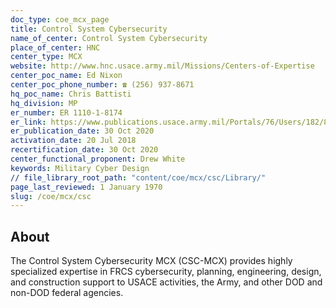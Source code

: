 ```yaml
---
doc_type: coe_mcx_page 
title: Control System Cybersecurity
name_of_center: Control System Cybersecurity
place_of_center: HNC
center_type: MCX
website: http://www.hnc.usace.army.mil/Missions/Centers-of-Expertise
center_poc_name: Ed Nixon
center_poc_phone_number: ☎ (256) 937-8671
hq_poc_name: Chris Battisti
hq_division: MP
er_number: ER 1110-1-8174
er_link: https://www.publications.usace.army.mil/Portals/76/Users/182/86/2486/ER%201110-1-8174a.pdf?ver=lcyOWWUcdyLmEwi7s9ZZyg%3d%3d
er_publication_date: 30 Oct 2020
activation_date: 20 Jul 2018
recertification_date: 30 Oct 2020
center_functional_proponent: Drew White
keywords: Military Cyber Design
// file_library_root_path: "content/coe/mcx/csc/Library/" 
page_last_reviewed: 1 January 1970 
slug: /coe/mcx/csc
---
```


## About 

The Control System Cybersecurity MCX (CSC-MCX) provides highly specialized expertise in FRCS cybersecurity, planning, engineering, design, and construction support to USACE activities, the Army, and other DOD and non-DOD federal agencies. 

 
